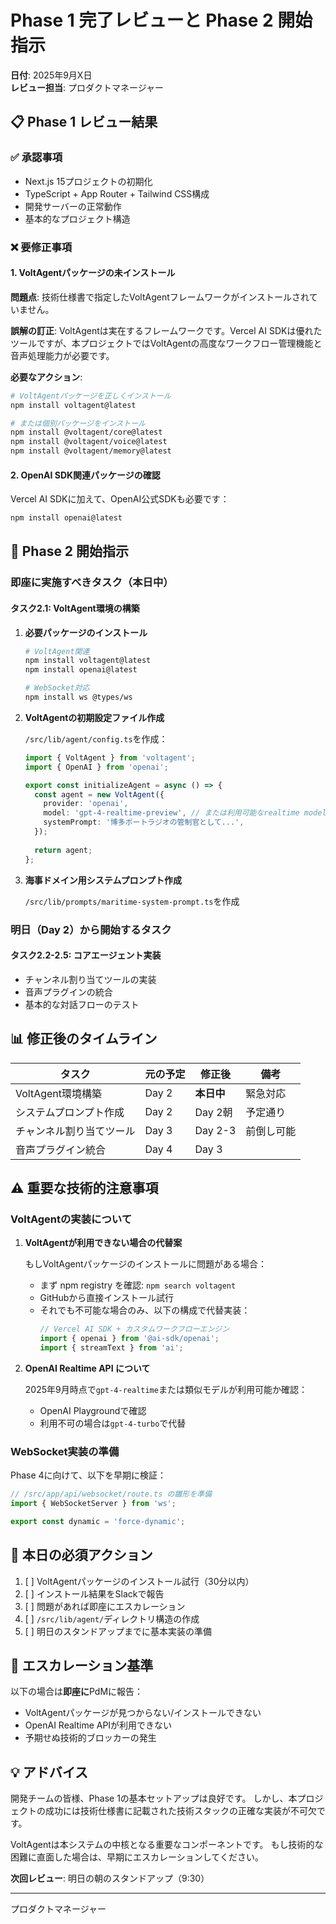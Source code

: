 # Phase 1 完了レビューと Phase 2 開始指示

**日付**: 2025年9月X日  
**レビュー担当**: プロダクトマネージャー

## 📋 Phase 1 レビュー結果

### ✅ 承認事項
- Next.js 15プロジェクトの初期化
- TypeScript + App Router + Tailwind CSS構成
- 開発サーバーの正常動作
- 基本的なプロジェクト構造

### ❌ 要修正事項

#### 1. **VoltAgentパッケージの未インストール**

**問題点**: 
技術仕様書で指定したVoltAgentフレームワークがインストールされていません。

**誤解の訂正**:
VoltAgentは実在するフレームワークです。Vercel AI SDKは優れたツールですが、本プロジェクトではVoltAgentの高度なワークフロー管理機能と音声処理能力が必要です。

**必要なアクション**:
```bash
# VoltAgentパッケージを正しくインストール
npm install voltagent@latest

# または個別パッケージをインストール
npm install @voltagent/core@latest
npm install @voltagent/voice@latest  
npm install @voltagent/memory@latest
```

#### 2. **OpenAI SDK関連パッケージの確認**

Vercel AI SDKに加えて、OpenAI公式SDKも必要です：
```bash
npm install openai@latest
```

## 🎯 Phase 2 開始指示

### 即座に実施すべきタスク（本日中）

#### タスク2.1: VoltAgent環境の構築

1. **必要パッケージのインストール**
   ```bash
   # VoltAgent関連
   npm install voltagent@latest
   npm install openai@latest
   
   # WebSocket対応
   npm install ws @types/ws
   ```

2. **VoltAgentの初期設定ファイル作成**
   
   `/src/lib/agent/config.ts`を作成：
   ```typescript
   import { VoltAgent } from 'voltagent';
   import { OpenAI } from 'openai';
   
   export const initializeAgent = async () => {
     const agent = new VoltAgent({
       provider: 'openai',
       model: 'gpt-4-realtime-preview', // または利用可能なrealtime model
       systemPrompt: '博多ポートラジオの管制官として...',
     });
     
     return agent;
   };
   ```

3. **海事ドメイン用システムプロンプト作成**
   
   `/src/lib/prompts/maritime-system-prompt.ts`を作成

### 明日（Day 2）から開始するタスク

#### タスク2.2-2.5: コアエージェント実装
- チャンネル割り当てツールの実装
- 音声プラグインの統合
- 基本的な対話フローのテスト

## 📊 修正後のタイムライン

| タスク | 元の予定 | 修正後 | 備考 |
|-------|---------|--------|------|
| VoltAgent環境構築 | Day 2 | **本日中** | 緊急対応 |
| システムプロンプト作成 | Day 2 | Day 2朝 | 予定通り |
| チャンネル割り当てツール | Day 3 | Day 2-3 | 前倒し可能 |
| 音声プラグイン統合 | Day 4 | Day 3 | |

## ⚠️ 重要な技術的注意事項

### VoltAgentの実装について

1. **VoltAgentが利用できない場合の代替案**
   
   もしVoltAgentパッケージのインストールに問題がある場合：
   - まず npm registry を確認: `npm search voltagent`
   - GitHubから直接インストール試行
   - それでも不可能な場合のみ、以下の構成で代替実装：
     ```typescript
     // Vercel AI SDK + カスタムワークフローエンジン
     import { openai } from '@ai-sdk/openai';
     import { streamText } from 'ai';
     ```

2. **OpenAI Realtime API について**
   
   2025年9月時点で`gpt-4-realtime`または類似モデルが利用可能か確認：
   - OpenAI Playgroundで確認
   - 利用不可の場合は`gpt-4-turbo`で代替

### WebSocket実装の準備

Phase 4に向けて、以下を早期に検証：
```typescript
// /src/app/api/websocket/route.ts の雛形を準備
import { WebSocketServer } from 'ws';

export const dynamic = 'force-dynamic';
```

## 🔄 本日の必須アクション

1. [ ] VoltAgentパッケージのインストール試行（30分以内）
2. [ ] インストール結果をSlackで報告
3. [ ] 問題があれば即座にエスカレーション
4. [ ] `/src/lib/agent/`ディレクトリ構造の作成
5. [ ] 明日のスタンドアップまでに基本実装の準備

## 📝 エスカレーション基準

以下の場合は**即座に**PdMに報告：
- VoltAgentパッケージが見つからない/インストールできない
- OpenAI Realtime APIが利用できない
- 予期せぬ技術的ブロッカーの発生

## 💡 アドバイス

開発チームの皆様、Phase 1の基本セットアップは良好です。
しかし、本プロジェクトの成功には技術仕様書に記載された技術スタックの正確な実装が不可欠です。

VoltAgentは本システムの中核となる重要なコンポーネントです。
もし技術的な困難に直面した場合は、早期にエスカレーションしてください。

**次回レビュー**: 明日の朝のスタンドアップ（9:30）

---
プロダクトマネージャー
